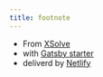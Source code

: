 ```yaml
---
title: footnote
---
```

* From [XSolve](https://www.xsolve.com)
* with [Gatsby starter](https://github.com/greglobinski/gatsby-starter-personal-blog)
* deliverd by [Netlify](https://www.netlify.com/)
